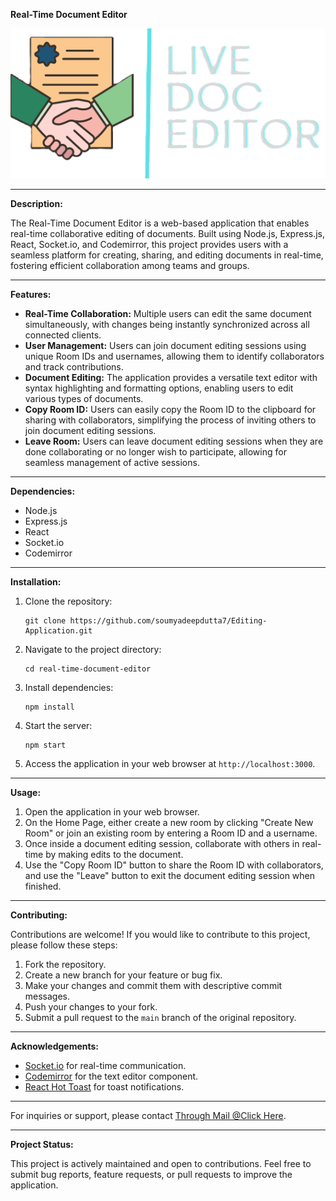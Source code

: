 **Real-Time Document Editor**

![Real-Time Document Editor](/public/DocsEditorLogo.png)

---

**Description:**

The Real-Time Document Editor is a web-based application that enables real-time collaborative editing of documents. Built using Node.js, Express.js, React, Socket.io, and Codemirror, this project provides users with a seamless platform for creating, sharing, and editing documents in real-time, fostering efficient collaboration among teams and groups.

---

**Features:**

- **Real-Time Collaboration:** Multiple users can edit the same document simultaneously, with changes being instantly synchronized across all connected clients.
- **User Management:** Users can join document editing sessions using unique Room IDs and usernames, allowing them to identify collaborators and track contributions.
- **Document Editing:** The application provides a versatile text editor with syntax highlighting and formatting options, enabling users to edit various types of documents.
- **Copy Room ID:** Users can easily copy the Room ID to the clipboard for sharing with collaborators, simplifying the process of inviting others to join document editing sessions.
- **Leave Room:** Users can leave document editing sessions when they are done collaborating or no longer wish to participate, allowing for seamless management of active sessions.

---

**Dependencies:**

- Node.js
- Express.js
- React
- Socket.io
- Codemirror

---

**Installation:**

1. Clone the repository:

   ```
   git clone https://github.com/soumyadeepdutta7/Editing-Application.git
   ```

2. Navigate to the project directory:

   ```
   cd real-time-document-editor
   ```

3. Install dependencies:

   ```
   npm install
   ```

4. Start the server:

   ```
   npm start
   ```

5. Access the application in your web browser at `http://localhost:3000`.

---

**Usage:**

1. Open the application in your web browser.
2. On the Home Page, either create a new room by clicking "Create New Room" or join an existing room by entering a Room ID and a username.
3. Once inside a document editing session, collaborate with others in real-time by making edits to the document.
4. Use the "Copy Room ID" button to share the Room ID with collaborators, and use the "Leave" button to exit the document editing session when finished.

---

**Contributing:**

Contributions are welcome! If you would like to contribute to this project, please follow these steps:

1. Fork the repository.
2. Create a new branch for your feature or bug fix.
3. Make your changes and commit them with descriptive commit messages.
4. Push your changes to your fork.
5. Submit a pull request to the `main` branch of the original repository.

---


**Acknowledgements:**

- [Socket.io](https://socket.io/) for real-time communication.
- [Codemirror](https://codemirror.net/) for the text editor component.
- [React Hot Toast](https://github.com/timolins/react-hot-toast) for toast notifications.

---

For inquiries or support, please contact [Through Mail @Click Here](mailto:goswami.rituraj03@gmail.com).

---

**Project Status:**

This project is actively maintained and open to contributions. Feel free to submit bug reports, feature requests, or pull requests to improve the application.
